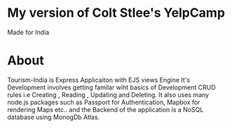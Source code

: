 # My version of Colt Stlee's YelpCamp
Made for India 
# About
Tourism-India is Express Applicaiton with EJS views Engine
It's Development involves getting familar wiht basics of Development CRUD rules
i.e Creating , Reading , Updating and Deleting. It also uses many node.js packages such as Passport for Authentication,
Mapbox for rendering Maps etc.. and the Backend of the application is a NoSQL database using MonogDb Atlas.
